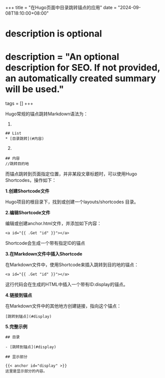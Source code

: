 +++
title = "在Hugo页面中目录跳转锚点的应用"
date = "2024-09-08T18:10:00+08:00"

#
# description is optional
#
# description = "An optional description for SEO. If not provided, an automatically created summary will be used."

tags = []
+++

Hugo常规的锚点跳转Markdown语法为：

1.  
```
## List
* [目录跳转](#内容)
```

2.  
```
## 内容
//跳转目的地
```


而锚点跳转到页面指定位置，并非某段文章标题时，可以使用Hugo Shortcodes，操作如下：

**1.创建Shortcode文件**

Hugo项目的根目录下，找到或创建一个layouts/shortcodes 目录。

**2.编辑Shortcode文件**

编辑或创建anchor.html文件，并添加如下内容：
```
<a id="{{ .Get "id" }}"></a>
```
Shortcode会生成一个带有指定ID的锚点

**3.在Markdown文件中插入Shortcode**

在Markdown文件中，使用Shortcode来插入跳转到目的地的锚点：
```
<a id="{{ .Get "id" }}"></a>
```
这行代码会在生成的HTML中插入一个带有ID:display的锚点。

**4.链接到锚点**

在Markdown文件中的其他地方创建链接，指向这个锚点：
```
[跳转到锚点](#display)
```

**5.完整示例**

```
## 目录

- [跳转到锚点](#display)

## 显示部分

{{< anchor id="display" >}}
这里是显示部分的内容。
```
